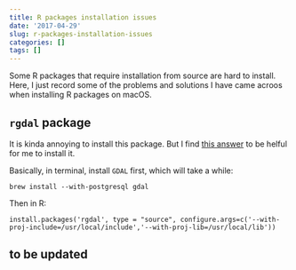 ```yaml
---
title: R packages installation issues
date: '2017-04-29'
slug: r-packages-installation-issues
categories: []
tags: []
---
```


Some R packages that require installation from source are hard to install. Here, I just record some of the problems and solutions I have came acroos when installing R packages on macOS.

## `rgdal` package

It is kinda annoying to install this package. But I find [this answer](http://stackoverflow.com/a/26836125/3120725) to be helful for me to install it.

Basically, in terminal, install `GDAL` first, which will take a while:

```
brew install --with-postgresql gdal
```

Then in R:

```
install.packages('rgdal', type = "source", configure.args=c('--with-proj-include=/usr/local/include','--with-proj-lib=/usr/local/lib'))
```

## to be updated
